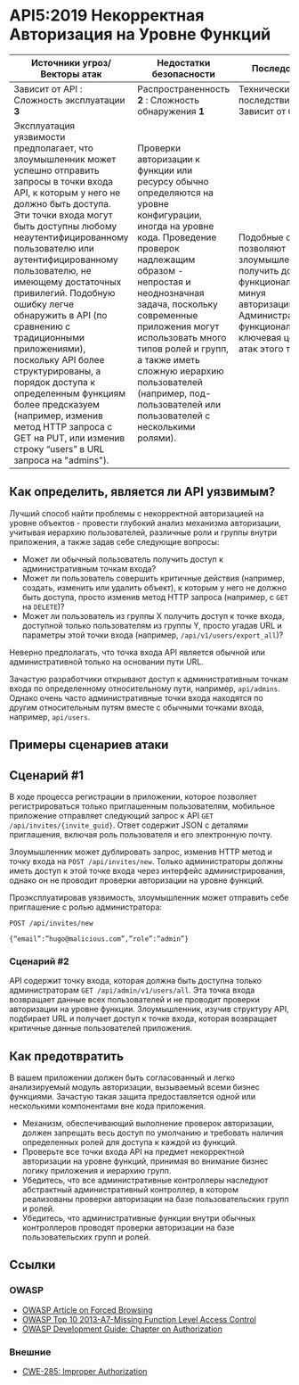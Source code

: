 API5:2019 Некорректная Авторизация на Уровне Функций
=============================================

| Источники угроз/Векторы атак | Недостатки безопасности | Последствия |
| - | - | - |
| Зависит от API : Сложность эксплуатации **3** | Распространенность **2** : Сложность обнаружения **1** | Технические последствия **2** : Зависит от бизнеса |
| Эксплуатация уязвимости предполагает, что злоумышленник может успешно отправить запросы в точки входа API, к которым у него не должно быть доступа. Эти точки входа могут быть доступны любому неаутентифицированному пользователю или аутентифицированному пользователю, не имеющему достаточных привилегий. Подобную ошибку легче обнаружить в API (по сравнению с традиционными приложениями), поскольку API более структурированы, а порядок доступа к определенным функциям более предсказуем (например, изменив метод HTTP запроса с GET на PUT, или изменив строку “users” в URL запроса на "admins"). | Проверки авторизации к функции или ресурсу обычно определяются на уровне конфигурации, иногда на уровне кода. Проведение проверок надлежащим образом - непростая и неоднозначная задача, поскольку современные приложения могут использовать много типов ролей и групп, а также иметь сложную иерархию пользователей (например, под-пользователей или пользователей с несколькими ролями). | Подобные ошибки позволяют злоумышленнику получить доступ к функционалу, минуя авторизацию. Административный функционал - ключевая цель атак этого типа. |

## Как определить, является ли API уязвимым?

Лучший способ найти проблемы с некорректной авторизацией на уровне объектов - провести глубокий анализ механизма авторизации, учитывая иерархию пользователей, различные роли и группы внутри приложения, а также задав себе следующие вопросы:

* Может ли обычный пользователь получить доступ к административным точкам входа?
* Может ли пользователь совершить критичные действия (например, создать, изменить или удалить объект), к которым у него не должно быть доступа, просто изменив метод HTTP запроса (например, с `GET` на `DELETE`)?
* Может ли пользователь из группы Х получить доступ к точке входа, доступной только пользователям из группы Y, просто угадав URL и параметры этой точки входа (например,  `/api/v1/users/export_all`)?

Неверно предполагать, что точка входа API является обычной или административной только на основании пути URL.

Зачастую разработчики открывают доступ к административным точкам входа по определенному относительному пути, например, `api/admins`. Однако очень часто административные точки входа находятся по другим относительным путям вместе с обычными точками входа, например, `api/users`.

## Примеры сценариев атаки

## Сценарий #1

В ходе процесса регистрации в приложении, которое позволяет регистрироваться только приглашенным пользователям, мобильное приложение отправляет следующий запрос к API `GET /api/invites/{invite_guid}`. Ответ содержит JSON с деталями приглашения, включая роль пользователя и его электронную почту.

Злоумышленник может дублировать запрос, изменив HTTP метод и точку входа на `POST /api/invites/new`. Только администраторы должны иметь доступ к этой точке входа через интерфейс администрирования, однако он не проводит проверки авторизации на уровне функций.

Проэксплуатировав уязвимость, злоумышленник может отправить себе приглашение с ролью администратора:

```
POST /api/invites/new

{“email”:”hugo@malicious.com”,”role”:”admin”}
```

### Сценарий #2

API содержит точку входа, которая должна быть доступна только администраторам `GET /api/admin/v1/users/all`. Эта точка входа возвращает данные всех пользователей и не проводит проверки авторизации на уровне функции. Злоумышленник, изучив структуру API, подбирает URL и получает доступ к точке входа, которая возвращает критичные данные пользователей приложения.

## Как предотвратить

В вашем приложении должен быть согласованный и легко анализируемый модуль авторизации, вызываемый всеми бизнес функциями. Зачастую такая защита предоставляется одной или несколькими компонентами вне кода приложения.

* Механизм, обеспечивающий выполнение проверок авторизации, должен запрещать весь доступ по умолчанию и требовать наличия определенных ролей для доступа к каждой из функций.
* Проверьте все точки входа API на предмет некорректной авторизации на уровне функций, принимая во внимание бизнес логику приложения и иерархию групп.
* Убедитесь, что все административные контроллеры наследуют абстрактный административный контроллер, в котором реализованы проверки авторизации на базе пользовательских групп и ролей.
* Убедитесь, что административные функции внутри обычных контроллеров проводят проверки авторизации на базе пользовательских групп и ролей.

## Ссылки

### OWASP

* [OWASP Article on Forced Browsing][1]
* [OWASP Top 10 2013-A7-Missing Function Level Access Control][2]
* [OWASP Development Guide: Chapter on Authorization][3]

### Внешние

* [CWE-285: Improper Authorization][4]

[1]: https://www.owasp.org/index.php/Forced_browsing
[2]: https://www.owasp.org/index.php/Top_10_2013-A7-Missing_Function_Level_Access_Control
[3]: https://www.owasp.org/index.php/Category:Access_Control
[4]: https://cwe.mitre.org/data/definitions/285.html
